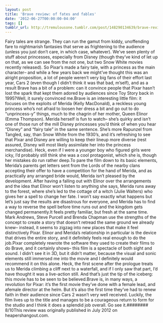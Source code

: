 ```yaml
---
layout: post
title: 'Brave review: of fates and fables'
date: '2012-06-27T00:00:00-04:00'
tags: []
tumblr_url: http://tremulousone.tumblr.com/post/148290134639/brave-review-of-fates-and-fables
---
```

Fairy tales are strange. They can run the gamut from kiddy, unoffending fare to nightmarish fantasies that serve as frightening to the audience (unless you just don’t care, in which case, whatever). We’ve seen plenty of stuff about princesses, especially from Disney (though they’ve kind of let up on that, as we can see from the not one, but two Snow White movies recently released). So Pixar’s made a fairy tale, with a princess as the main character– and while a few years back we might’ve thought this was an alright proposition, a lot of people weren’t very big fans of their effort last year, Cars 2 (even though I didn’t think it was that bad, m’self), and as a result Brave has a bit of a problem: can it convince people that Pixar hasn’t lost the spark that kept them adored by audiences since Toy Story back in 1995?Well, it surely convinced me.Brave is an interesting little film: it focuses on the exploits of Merida (Kelly MacDonald), a reckless young princess who’s not afraid to loosen her dress a bit and go out to do “unprincess-y” things, much to the chagrin of her mother, Queen Elinor (Emma Thompson). Merida herself is fun to watch– she’s quirky and isn’t one of those run of the mill Disney princesses you’d think of when you hear “Disney” and “fairy tale” in the same sentence. She’s more Rapunzel from Tangled, say, than Snow White from the 1930’s, and it’s refreshing to see that Pixar and Disney are willing to keep their lineup more diverse (rest assured, Disney will most likely assimilate her into the princess merchandise). Heck, even if I were a younger boy who figured girls were icky, I’d probably still think she was a cool protagonist, which she is, though her mistakes do run rather deep.To pare the film down to its basic elements, Merida’s parents get letters sent from the Lords of the nearby clans accepting their offer to have a competition for the hand of Merida, and as practically any arranged bride would, Merida isn’t pleased by the development. After having a falling out with Elinor over the arrangements and the idea that Elinor won’t listen to anything she says, Merida runs away to the forest, where she’s led to the cottage of a witch (Julie Walters) who gives her a spell to change her fate. I won’t say exactly what happens but let’s just say the results are disastrous for everyone, and Merida has to find a way to reverse the spell before time runs out and the kingdom gets changed permanently.It feels pretty familiar, but fresh at the same time. Mark Andrews, Steve Purcell and Brenda Chapman use the strengths of the concept to create a story that doesn’t retread the same ground we already knew– instead, it seems to zigzag into new places that make it feel distinctively Pixar. Elinor and Merida’s relationship in particular is the device that drives the entire story, and it definitely feels real enough to do the job.Pixar completely rewrote the software they used to create their films to do Brave, and it certainly shows– this film is a spectacle of both sight and sound. I didn’t see it in 3D, but it didn’t matter, because the visual and sonic elements still immersed me into the movie and I definitely would recommend it on this alone. Heck, the first scene after the prologue treats us to Merida climbing a cliff next to a waterfall, and if I only saw that part, I’d have thought it was a live-action still. And that’s just the tip of the iceberg: this movie has to be seen to be believed.Brave is, in many ways, a revolution for Pixar: it’s the first movie they’ve done with a female lead, and afemale director at the helm. But it’s also the first time they’ve had to renew faith in their audience since Cars 2 wasn’t very well received. Luckily, the film lives up to the title and manages to be a courageous return to form for the studio and I think it does a splendid job overall. Go see it.######## 8/10This review was originally published in July 2012 on heapershangout.com.
